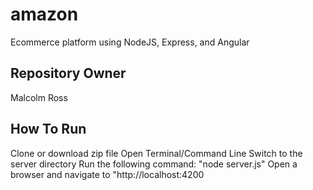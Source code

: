 # amazon
Ecommerce platform using NodeJS, Express, and Angular

## Repository Owner
Malcolm Ross

## How To Run
Clone or download zip file
Open Terminal/Command Line
Switch to the server directory
Run the following command: "node server.js"
Open a browser and navigate to "http://localhost:4200
